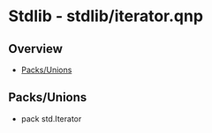 
# Stdlib - stdlib/iterator.qnp

## Overview
 - [Packs/Unions](#packs-unions)


## Packs/Unions
 - pack std.Iterator

